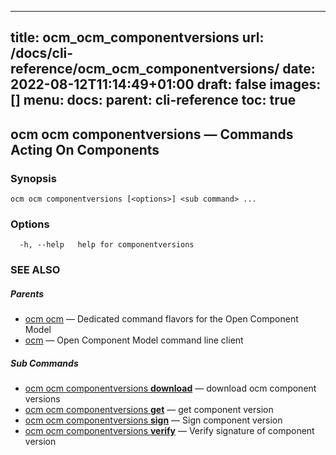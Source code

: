 
---
title: ocm_ocm_componentversions
url: /docs/cli-reference/ocm_ocm_componentversions/
date: 2022-08-12T11:14:49+01:00
draft: false
images: []
menu:
  docs:
    parent: cli-reference
toc: true
---
## ocm ocm componentversions &mdash; Commands Acting On Components

### Synopsis

```
ocm ocm componentversions [<options>] <sub command> ...
```

### Options

```
  -h, --help   help for componentversions
```

### SEE ALSO

##### Parents

* [ocm ocm](ocm_ocm.md)	 &mdash; Dedicated command flavors for the Open Component Model
* [ocm](ocm.md)	 &mdash; Open Component Model command line client


##### Sub Commands

* [ocm ocm componentversions <b>download</b>](ocm_ocm_componentversions_download.md)	 &mdash; download ocm component versions
* [ocm ocm componentversions <b>get</b>](ocm_ocm_componentversions_get.md)	 &mdash; get component version
* [ocm ocm componentversions <b>sign</b>](ocm_ocm_componentversions_sign.md)	 &mdash; Sign component version
* [ocm ocm componentversions <b>verify</b>](ocm_ocm_componentversions_verify.md)	 &mdash; Verify signature of component version

